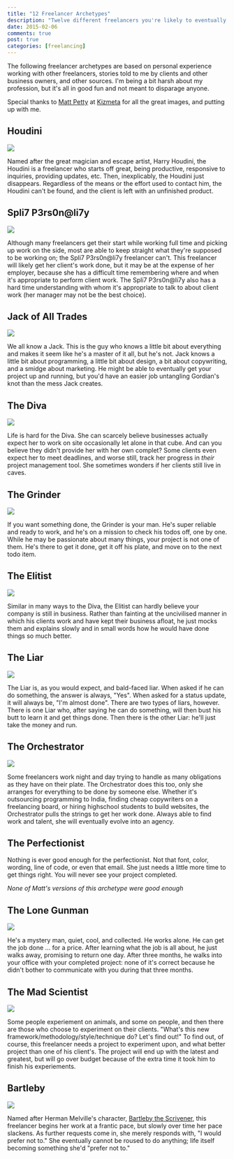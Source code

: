 ```yaml
---
title: "12 Freelancer Archetypes"
description: "Twelve different freelancers you're likely to eventually work with."
date: 2015-02-06
comments: true
post: true
categories: [freelancing]
---
```


The following freelancer archetypes are based on personal experience working
with other freelancers, stories told to me by clients and other business owners,
and other sources. I'm being a bit harsh about my profession, but it's all in
good fun and not meant to disparage anyone.

Special thanks to [Matt Petty](http://twitter.com/lodestone) at [Kizmeta](http://kizmeta.com) for all the great images, and putting up with me.

## Houdini

<img src="//samuelmullen.com/images/freelancer_archetypes/smaller_houdini.png" class="img-thumbnail img-right">

Named after the great magician and escape artist, Harry Houdini, the Houdini is
a freelancer who starts off great, being productive, responsive to inquiries,
providing updates, etc. Then, inexplicably, the Houdini just disappears.
Regardless of the means or the effort used to contact him, the Houdini can't be
found, and the client is left with an unfinished product.

<div class="clearfix"></div>

## Spli7 P3rs0n@li7y

<img src="//samuelmullen.com/images/freelancer_archetypes/smaller_splitpersonality.png" class="img-thumbnail img-right">

Although many freelancers get their start while working full time and picking up
work on the side, most are able to keep straight what they're supposed to be
working on; the Spli7 P3rs0n@li7y freelancer can't. This freelancer will likely
get her client's work done, but it may be at the expense of her employer,
because she has a difficult time remembering where and when it's appropriate to
perform client work. The Spli7 P3rs0n@li7y also has a hard time understanding
with whom it's appropriate to talk to about client work (her manager may not be
the best choice).

<div class="clearfix"></div>

## Jack of All Trades

<img src="//samuelmullen.com/images/freelancer_archetypes/smaller_jackofalltrades.png" class="img-thumbnail img-right">

We all know a Jack. This is the guy who knows a little bit about everything and
makes it seem like he's a master of it all, but he's not. Jack knows a little
bit about programming, a little bit about design, a bit about copywriting, and a
smidge about marketing. He might be able to eventually get your project up and
running, but you'd have an easier job untangling Gordian's knot than the mess
Jack creates.

<div class="clearfix"></div>

## The Diva

<img src="//samuelmullen.com/images/freelancer_archetypes/smaller_diva.png" class="img-thumbnail img-right">

Life is hard for the Diva. She can scarcely believe businesses actually expect
her to work on site occasionally let alone in that cube. And can you believe
they didn't provide her with her own complet? Some clients even expect her to
meet deadlines, and worse still, track her progress in *their* project
management tool. She sometimes wonders if her clients still live in caves.

<div class="clearfix"></div>

## The Grinder

<img src="//samuelmullen.com/images/freelancer_archetypes/smaller_grinder.png" class="img-thumbnail img-right">

If you want something done, the Grinder is your man. He's super reliable and
ready to work, and he's on a mission to check his todos off, one by one. While
he may be passionate about many things, your project is not one of them. He's
there to get it done, get it off his plate, and move on to the next todo item.

<div class="clearfix"></div>

## The Elitist

<img src="//samuelmullen.com/images/freelancer_archetypes/smaller_elitist.png" class="img-thumbnail img-right">

Similar in many ways to the Diva, the Elitist can hardly believe your company
is still in business. Rather than fainting at the uncivilised manner in which
his clients work and have kept their business afloat, he just mocks them and
explains slowly and in small words how he would have done things so much better.

<div class="clearfix"></div>

## The Liar

<img src="//samuelmullen.com/images/freelancer_archetypes/smaller_liar.png" class="img-thumbnail img-right">

The Liar is, as you would expect, and bald-faced liar. When asked if he can do
something, the answer is always, "Yes". When asked for a status update, it will
always be, "I'm almost done". There are two types of liars, however. There is
one Liar who, after saying he can do something, will then bust his butt to learn
it and get things done. Then there is the other Liar: he'll just take the money
and run.

<div class="clearfix"></div>

## The Orchestrator

<img src="//samuelmullen.com/images/freelancer_archetypes/smaller_orchestrator.png" class="img-thumbnail img-right">

Some freelancers work night and day trying to handle as many obligations as they
have on their plate. The Orchestrator does this too, only she arranges for
everything to be done by someone else. Whether it's outsourcing programming to
India, finding cheap copywriters on a freelancing board, or hiring highschool
students to build websites, the Orchestrator pulls the strings to get her work
done. Always able to find work and talent, she will eventually evolve into an
agency.

<div class="clearfix"></div>

## The Perfectionist

Nothing is ever good enough for the perfectionist. Not that font, color,
wording, line of code, or even that email. She just needs a little more time to
get things right. You will never see your project completed.

*None of Matt's versions of this archetype were good enough*

## The Lone Gunman

<img src="//samuelmullen.com/images/freelancer_archetypes/smaller_lone_gunman.png" class="img-thumbnail img-right">

He's a mystery man, quiet, cool, and collected. He works alone. He can get the
job done ... for a price. After learning what the job is all about, he just
walks away, promising to return one day. After three months, he walks into your
office with your completed project: none of it's correct because he didn't
bother to communicate with you during that three months.

<div class="clearfix"></div>

## The Mad Scientist

<img src="//samuelmullen.com/images/freelancer_archetypes/smaller_mad_scientist.png" class="img-thumbnail img-right">

Some people experiement on animals, and some on people, and then there are those
who choose to experiment on their clients. "What's this new
framework/methodology/style/technique do? Let's find out!" To find out, of
course, this freelancer needs a project to experiment upon, and what better
project than one of his client's. The project will end up with the latest and
greatest, but will go over budget because of the extra time it took him to
finish his experiements.

<div class="clearfix"></div>

## Bartleby

<img src="//samuelmullen.com/images/freelancer_archetypes/smaller_bartleby.png" class="img-thumbnail img-right">

Named after Herman Melville's character, [Bartleby the Scrivener](http://www.bartleby.com/129/), this freelancer
begins her work at a frantic pace, but slowly over time her pace slackens. As
further requests come in, she merely responds with, "I would prefer not to." She
eventually cannot be roused to do anything; life itself becoming something she'd
"prefer not to."

<div class="clearfix"></div>

